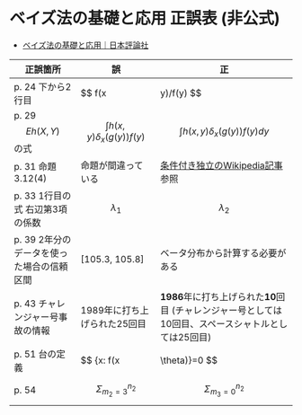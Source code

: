 # ベイズ法の基礎と応用 正誤表 (非公式)

- [ベイズ法の基礎と応用｜日本評論社](https://www.nippyo.co.jp/shop/book/7038.html)


|  正誤箇所  |  誤  |  正  |
| --------- | ---- | ---- |
| p. 24 下から2行目 | $$ f(x|y)/f(y) $$  | $$ f(y|x)/f(y) $$ |
| p. 29 $$E{h(X,Y)}$$の式 | $$ \int h(x, y)\delta _x(g(y))f(y) $$  | $$ \int h(x, y)\delta _x(g(y))f(y) dy$$ |
| p. 31 命題3.12(4) | 命題が間違っている | [条件付き独立のWikipedia記事](https://ja.wikipedia.org/wiki/%E6%9D%A1%E4%BB%B6%E4%BB%98%E3%81%8D%E7%8B%AC%E7%AB%8B)参照 |
| p. 33 1行目の式  右辺第3項の係数  | $$ {\lambda}_{1} $$  | $$ {\lambda}_{2} $$ |
| p. 39 2年分のデータを使った場合の信頼区間  | [105.3, 105.8]| ベータ分布から計算する必要がある |
| p. 43 チャレンジャー号事故の情報 |1989年に打ち上げられた25回目| **1986**年に打ち上げられた**10**回目 (チャレンジャー号としては10回目、スペースシャトルとしては25回目) |
| p. 51 台の定義 | $$ {x: f(x|\theta)}=0 $$  | $$ {x: f(x|\theta)}\neq 0 $$ cf. [関数の台 - Wikipedia](https://ja.wikipedia.org/wiki/%E9%96%A2%E6%95%B0%E3%81%AE%E5%8F%B0) |
| p. 54 | $$ \Sigma _{m_2=3} ^{n_2}$$ | $$ \Sigma _{m_3=0} ^{n_2}$$ |
